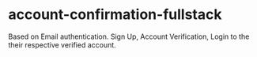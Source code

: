 # account-confirmation-fullstack
Based on Email authentication. Sign Up, Account Verification, Login to the their respective verified account.


